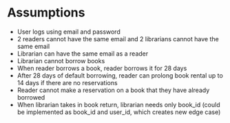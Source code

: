 # Assumptions

- User logs using email and password
- 2 readers cannot have the same email and 2 librarians cannot have the same email
- Librarian can have the same email as a reader
- Librarian cannot borrow books
- When reader borrows a book, reader borrows it for 28 days
- After 28 days of default borrowing, reader can prolong book rental up to 14 days if there are no reservations
- Reader cannot make a reservation on a book that they have already borrowed
- When librarian takes in book return, librarian needs only book_id (could be implemented as book_id and user_id, which
  creates new edge case)